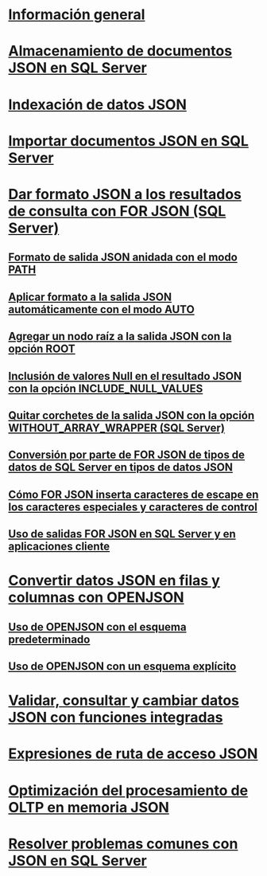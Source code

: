 # [Información general](json-data-sql-server.md)  
# [Almacenamiento de documentos JSON en SQL Server](store-json-documents-in-sql-tables.md)
# [Indexación de datos JSON](index-json-data.md)  
# [Importar documentos JSON en SQL Server](import-json-documents-into-sql-server.md)  
# [Dar formato JSON a los resultados de consulta con FOR JSON (SQL Server)](format-query-results-as-json-with-for-json-sql-server.md)  
## [Formato de salida JSON anidada con el modo PATH](format-nested-json-output-with-path-mode-sql-server.md)  
## [Aplicar formato a la salida JSON automáticamente con el modo AUTO](format-json-output-automatically-with-auto-mode-sql-server.md)  
## [Agregar un nodo raíz a la salida JSON con la opción ROOT](add-a-root-node-to-json-output-with-the-root-option-sql-server.md)  
## [Inclusión de valores Null en el resultado JSON con la opción INCLUDE_NULL_VALUES](include-null-values-in-json-include-null-values-option.md)  
## [Quitar corchetes de la salida JSON con la opción WITHOUT_ARRAY_WRAPPER (SQL Server)](remove-square-brackets-from-json-without-array-wrapper-option.md)  
## [Conversión por parte de FOR JSON de tipos de datos de SQL Server en tipos de datos JSON](how-for-json-converts-sql-server-data-types-to-json-data-types-sql-server.md)  
## [Cómo FOR JSON inserta caracteres de escape en los caracteres especiales y caracteres de control](how-for-json-escapes-special-characters-and-control-characters-sql-server.md)  
## [Uso de salidas FOR JSON en SQL Server y en aplicaciones cliente](use-for-json-output-in-sql-server-and-in-client-apps-sql-server.md)  
# [Convertir datos JSON en filas y columnas con OPENJSON](convert-json-data-to-rows-and-columns-with-openjson-sql-server.md)  
## [Uso de OPENJSON con el esquema predeterminado](use-openjson-with-the-default-schema-sql-server.md)  
## [Uso de OPENJSON con un esquema explícito](use-openjson-with-an-explicit-schema-sql-server.md)  
# [Validar, consultar y cambiar datos JSON con funciones integradas](validate-query-and-change-json-data-with-built-in-functions-sql-server.md)  
# [Expresiones de ruta de acceso JSON](json-path-expressions-sql-server.md)  
# [Optimización del procesamiento de OLTP en memoria JSON](optimize-json-processing-with-in-memory-oltp.md)  
# [Resolver problemas comunes con JSON en SQL Server](solve-common-issues-with-json-in-sql-server.md)  
